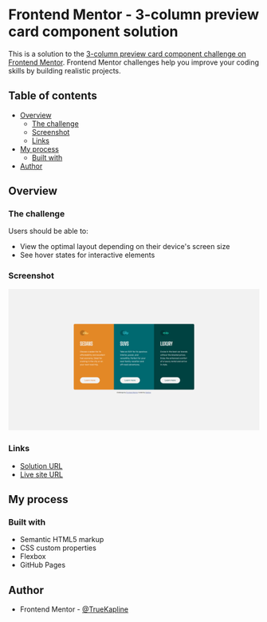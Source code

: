 # Frontend Mentor - 3-column preview card component solution

This is a solution to the [3-column preview card component challenge on Frontend Mentor](https://www.frontendmentor.io/challenges/3column-preview-card-component-pH92eAR2-). Frontend Mentor challenges help you improve your coding skills by building realistic projects. 

## Table of contents

- [Overview](#overview)
  - [The challenge](#the-challenge)
  - [Screenshot](#screenshot)
  - [Links](#links)
- [My process](#my-process)
  - [Built with](#built-with)
- [Author](#author)

## Overview

### The challenge

Users should be able to:

- View the optimal layout depending on their device's screen size
- See hover states for interactive elements

### Screenshot

![](./images/screenshot.png)

### Links

- [Solution URL](https://your-solution-url.com)
- [Live site URL](https://your-live-site-url.com)

## My process

### Built with

- Semantic HTML5 markup
- CSS custom properties
- Flexbox
- GitHub Pages

## Author

- Frontend Mentor - [@TrueKapline](https://www.frontendmentor.io/profile/TrueKapline)
